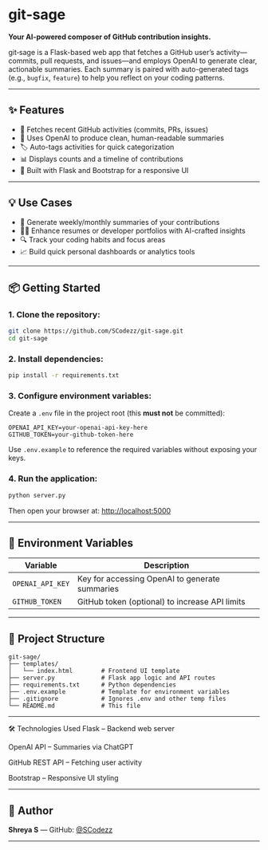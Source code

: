 


# git‑sage

**Your AI-powered composer of GitHub contribution insights.**

git‑sage is a Flask-based web app that fetches a GitHub user’s activity—commits, pull requests, and issues—and employs OpenAI to generate clear, actionable summaries. Each summary is paired with auto-generated tags (e.g., `bugfix`, `feature`) to help you reflect on your coding patterns.

---

## ✨ Features

- 🔎 Fetches recent GitHub activities (commits, PRs, issues)
- 🤖 Uses OpenAI to produce clean, human-readable summaries
- 🏷️ Auto-tags activities for quick categorization
- 📊 Displays counts and a timeline of contributions
- 🎨 Built with Flask and Bootstrap for a responsive UI

---

## 💡 Use Cases

- 🧠 Generate weekly/monthly summaries of your contributions  
- 👨‍💻 Enhance resumes or developer portfolios with AI-crafted insights  
- 🔍 Track your coding habits and focus areas  
- 📈 Build quick personal dashboards or analytics tools

---

## 📦 Getting Started

### 1. Clone the repository:
```bash
git clone https://github.com/SCodezz/git-sage.git
cd git-sage
````

### 2. Install dependencies:

```bash
pip install -r requirements.txt
```

### 3. Configure environment variables:

Create a `.env` file in the project root (this **must not** be committed):

```env
OPENAI_API_KEY=your-openai-api-key-here
GITHUB_TOKEN=your-github-token-here
```

Use `.env.example` to reference the required variables without exposing your keys.

### 4. Run the application:

```bash
python server.py
```

Then open your browser at: [http://localhost:5000](http://localhost:5000)

---

## 🔧 Environment Variables

| Variable         | Description                                    |
| ---------------- | ---------------------------------------------- |
| `OPENAI_API_KEY` | Key for accessing OpenAI to generate summaries |
| `GITHUB_TOKEN`   | GitHub token (optional) to increase API limits |

---

## 📁 Project Structure

```plaintext
git-sage/
├── templates/
│   └── index.html        # Frontend UI template
├── server.py             # Flask app logic and API routes
├── requirements.txt      # Python dependencies
├── .env.example          # Template for environment variables
├── .gitignore            # Ignores .env and other temp files
└── README.md             # This file
```

---
🛠️ Technologies Used
Flask – Backend web server

OpenAI API – Summaries via ChatGPT

GitHub REST API – Fetching user activity

Bootstrap – Responsive UI styling

---

## 👤 Author

**Shreya S** — GitHub: [@SCodezz](https://github.com/SCodezz)



---


